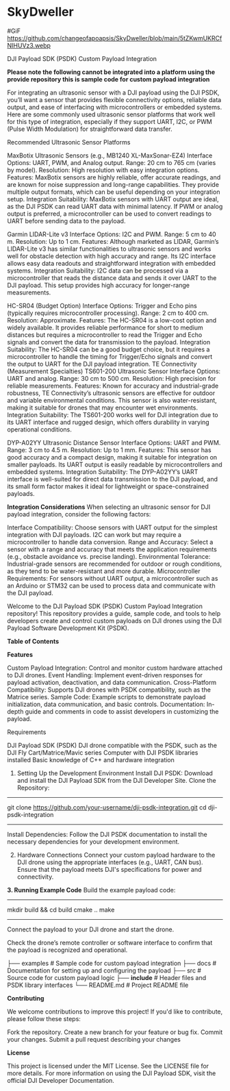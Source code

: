 # SkyDweller

#GiF
https://github.com/changeofapoapsis/SkyDweller/blob/main/5tZKwmUKRCfNIHUVz3.webp

DJI Payload SDK (PSDK) Custom Payload Integration

**Please note the following cannot be integrated into a platform using the provide repository this is sample code for custom payload integration**

For integrating an ultrasonic sensor with a DJI payload using the DJI PSDK, you’ll want a sensor that provides flexible connectivity options, reliable data output, and ease of interfacing with microcontrollers or embedded systems. Here are some commonly used ultrasonic sensor platforms that work well for this type of integration, especially if they support UART, I2C, or PWM (Pulse Width Modulation) for straightforward data transfer.

Recommended Ultrasonic Sensor Platforms

MaxBotix Ultrasonic Sensors (e.g., MB1240 XL-MaxSonar-EZ4)
Interface Options: UART, PWM, and Analog output.
Range: 20 cm to 765 cm (varies by model).
Resolution: High resolution with easy integration options.
Features: MaxBotix sensors are highly reliable, offer accurate readings, and are known for noise suppression and long-range capabilities. They provide multiple output formats, which can be useful depending on your integration setup.
Integration Suitability: MaxBotix sensors with UART output are ideal, as the DJI PSDK can read UART data with minimal latency. If PWM or analog output is preferred, a microcontroller can be used to convert readings to UART before sending data to the payload.


Garmin LIDAR-Lite v3
Interface Options: I2C and PWM.
Range: 5 cm to 40 m.
Resolution: Up to 1 cm.
Features: Although marketed as LIDAR, Garmin’s LIDAR-Lite v3 has similar functionalities to ultrasonic sensors and works well for obstacle detection with high accuracy and range. Its I2C interface allows easy data readouts and straightforward integration with embedded systems.
Integration Suitability: I2C data can be processed via a microcontroller that reads the distance data and sends it over UART to the DJI payload. This setup provides high accuracy for longer-range measurements.


HC-SR04 (Budget Option)
Interface Options: Trigger and Echo pins (typically requires microcontroller processing).
Range: 2 cm to 400 cm.
Resolution: Approximate.
Features: The HC-SR04 is a low-cost option and widely available. It provides reliable performance for short to medium distances but requires a microcontroller to read the Trigger and Echo signals and convert the data for transmission to the payload.
Integration Suitability: The HC-SR04 can be a good budget choice, but it requires a microcontroller to handle the timing for Trigger/Echo signals and convert the output to UART for the DJI payload integration.
TE Connectivity (Measurement Specialties) TS601-200 Ultrasonic Sensor
Interface Options: UART and analog.
Range: 30 cm to 500 cm.
Resolution: High precision for reliable measurements.
Features: Known for accuracy and industrial-grade robustness, TE Connectivity’s ultrasonic sensors are effective for outdoor and variable environmental conditions. This sensor is also water-resistant, making it suitable for drones that may encounter wet environments.
Integration Suitability: The TS601-200 works well for DJI integration due to its UART interface and rugged design, which offers durability in varying operational conditions.


DYP-A02YY Ultrasonic Distance Sensor
Interface Options: UART and PWM.
Range: 3 cm to 4.5 m.
Resolution: Up to 1 mm.
Features: This sensor has good accuracy and a compact design, making it suitable for integration on smaller payloads. Its UART output is easily readable by microcontrollers and embedded systems.
Integration Suitability: The DYP-A02YY’s UART interface is well-suited for direct data transmission to the DJI payload, and its small form factor makes it ideal for lightweight or space-constrained payloads.


**Integration Considerations**
When selecting an ultrasonic sensor for DJI payload integration, consider the following factors:

Interface Compatibility: Choose sensors with UART output for the simplest integration with DJI payloads. I2C can work but may require a microcontroller to handle data conversion.
Range and Accuracy: Select a sensor with a range and accuracy that meets the application requirements (e.g., obstacle avoidance vs. precise landing).
Environmental Tolerance: Industrial-grade sensors are recommended for outdoor or rough conditions, as they tend to be water-resistant and more durable.
Microcontroller Requirements: For sensors without UART output, a microcontroller such as an Arduino or STM32 can be used to process data and communicate with the DJI payload.


Welcome to the DJI Payload SDK (PSDK) Custom Payload Integration repository! This repository provides a guide, 
sample code, and tools to help developers create and control custom payloads on DJI drones using the DJI Payload Software Development Kit (PSDK).

**Table of Contents**

**Features**

Custom Payload Integration: Control and monitor custom hardware attached to DJI drones.
Event Handling: Implement event-driven responses for payload activation, deactivation, and data communication.
Cross-Platform Compatibility: Supports DJI drones with PSDK compatibility, such as the Matrice series.
Sample Code: Example scripts to demonstrate payload initialization, data communication, and basic controls.
Documentation: In-depth guide and comments in code to assist developers in customizing the payload.

Requirements

DJI Payload SDK (PSDK)
DJI drone compatible with the PSDK, such as the DJI Fly Cart/Matrice/Mavic series
Computer with DJI PSDK libraries installed
Basic knowledge of C++ and hardware integration

1. Setting Up the Development Environment
Install DJI PSDK: Download and install the DJI Payload SDK from the DJI Developer Site.
Clone the Repository:

-----------------------------------------------------------------------

git clone https://github.com/your-username/dji-psdk-integration.git
cd dji-psdk-integration

-----------------------------------------------------------------------

Install Dependencies: Follow the DJI PSDK documentation to install the necessary dependencies for your development environment.

2. Hardware Connections
Connect your custom payload hardware to the DJI drone using the appropriate interfaces (e.g., UART, CAN bus). Ensure that the payload meets DJI's specifications for power and connectivity.

**3. Running Example Code**
Build the example payload code:

-----------------------------------------------------------------------

mkdir build && cd build
cmake ..
make

-----------------------------------------------------------------------

Connect the payload to your DJI drone and start the drone.


Check the drone’s remote controller or software interface to confirm that the payload is recognized and operational.

├── examples            # Sample code for custom payload integration
├── docs                # Documentation for setting up and configuring the payload
├── src                 # Source code for custom payload logic
├── **include**         # Header files and PSDK library interfaces
└── README.md           # Project README file

**Contributing**

We welcome contributions to improve this project! If you'd like to contribute, please follow these steps:

Fork the repository.
Create a new branch for your feature or bug fix.
Commit your changes.
Submit a pull request describing your changes

**License**

This project is licensed under the MIT License. See the LICENSE file for more details.
For more information on using the DJI Payload SDK, visit the official DJI Developer Documentation.


